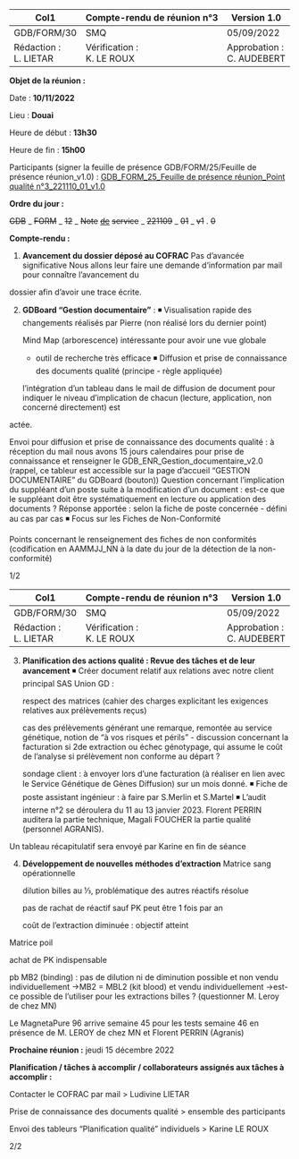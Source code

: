 |Col1|Compte-rendu de réunion n°3|Version 1.0|
|---|---|---|
|GDB/FORM/30|SMQ|05/09/2022|
|Rédaction :<br>L. LIETAR|Vérification :<br>K. LE ROUX|Approbation :<br>C. AUDEBERT|


**Objet de la réunion :**

Date : **10/11/2022**

Lieu : **Douai**

Heure de début : **13h30**

Heure de fin : **15h00**

Participants (signer la feuille de présence GDB/FORM/25/Feuille de présence réunion_v1.0) :
[GDB_FORM_25_Feuille de présence réunion_Point qualité n°3_221110_01_v1.0](https://drive.google.com/file/d/1I_BtQm_13HgGOllD5u9-pm7AN5sLl8Zb/view?usp=share_link)

**Ordre du jour :**

~~GDB~~ _ ~~FORM~~ _ ~~12~~ _ ~~Note~~ ~~[de](https://drive.google.com/file/d/1qlx2xhYpwhp0aPjrNTLu7B_lql584Nx2/view?usp=share_link)~~ ~~service~~ _ ~~221109~~ _ ~~01~~ _ ~~v1~~ . ~~0~~

**Compte-rendu :**

1. **Avancement du dossier déposé au COFRAC**
Pas d’avancée significative
Nous allons leur faire une demande d’information par mail pour connaître l’avancement du

dossier afin d’avoir une trace écrite.

2. **GDBoard “Gestion documentaire”** :
◾ Visualisation rapide des changements réalisés par Pierre (non réalisé lors du dernier
point)

   Mind Map (arborescence) intéressante pour avoir une vue globale

   - outil de recherche très efficace
◾ Diffusion et prise de connaissance des documents qualité (principe - règle appliquée)

   l’intégration d’un tableau dans le mail de diffusion de document pour indiquer le
niveau d’implication de chacun (lecture, application, non concerné directement) est

actée.

   Envoi pour diffusion et prise de connaissance des documents qualité : à réception du
mail nous avons 15 jours calendaires pour prise de connaissance et renseigner le
GDB_ENR_Gestion_documentaire_v2.0 (rappel, ce tableur est accessible sur la
page d’accueil “GESTION DOCUMENTAIRE” du GDBoard (bouton))
Question concernant l’implication du suppléant d’un poste suite à la modification d’un
document : est-ce que le suppléant doit être systématiquement en lecture ou application des
documents ? Réponse apportée : selon la fiche de poste concernée - défini au cas par cas
◾ Focus sur les Fiches de Non-Conformité

   Points concernant le renseignement des fiches de non conformités (codification en
AAMMJJ_NN à la date du jour de la détection de la non-conformité)

1/2

|Col1|Compte-rendu de réunion n°3|Version 1.0|
|---|---|---|
|GDB/FORM/30|SMQ|05/09/2022|
|Rédaction :<br>L. LIETAR|Vérification :<br>K. LE ROUX|Approbation :<br>C. AUDEBERT|


3. **Planification des actions qualité : Revue des tâches et de leur avancement**
◾ Créer document relatif aux relations avec notre client principal SAS Union GD :

   respect des matrices (cahier des charges explicitant les exigences relatives aux
prélèvements reçus)

   cas des prélèvements générant une remarque, remontée au service génétique,
notion de “à vos risques et périls” - discussion concernant la facturation si 2de
extraction ou échec génotypage, qui assume le coût de l’analyse si prélèvement non
conforme au départ ?

   sondage client : à envoyer lors d’une facturation (à réaliser en lien avec le Service
Génétique de Gènes Diffusion) sur un mois donné.
◾ Fiche de poste assistant ingénieur : à faire par S.Merlin et S.Martel
◾ L’audit interne n°2 se déroulera du 11 au 13 janvier 2023. Florent PERRIN auditera la
partie technique, Magali FOUCHER la partie qualité (personnel AGRANIS).

Un tableau récapitulatif sera envoyé par Karine en fin de séance

4. **Développement de nouvelles méthodes d’extraction**
Matrice sang opérationnelle

   dilution billes au ⅓, problématique des autres réactifs résolue

   pas de rachat de réactif sauf PK peut être 1 fois par an

   coût de l’extraction diminuée : objectif atteint

Matrice poil

   achat de PK indispensable

   pb MB2 (binding) : pas de dilution ni de diminution possible et non vendu
individuellement →MB2 = MBL2 (kit blood) et vendu individuellement →est-ce
possible de l’utiliser pour les extractions billes ? (questionner M. Leroy de chez MN)

Le MagnetaPure 96 arrive semaine 45 pour les tests semaine 46 en présence de M. LEROY
de chez MN et Florent PERRIN (Agranis)

**Prochaine réunion :** jeudi 15 décembre 2022

**Planification / tâches à accomplir / collaborateurs assignés aux tâches à accomplir :**

   Contacter le COFRAC par mail > Ludivine LIETAR

   Prise de connaissance des documents qualité > ensemble des participants

   Envoi des tableurs “Planification qualité” individuels > Karine LE ROUX

2/2

